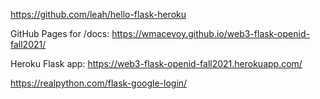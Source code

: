 
https://github.com/leah/hello-flask-heroku

GitHub Pages for /docs: https://wmacevoy.github.io/web3-flask-openid-fall2021/

Heroku Flask app: https://web3-flask-openid-fall2021.herokuapp.com/

https://realpython.com/flask-google-login/